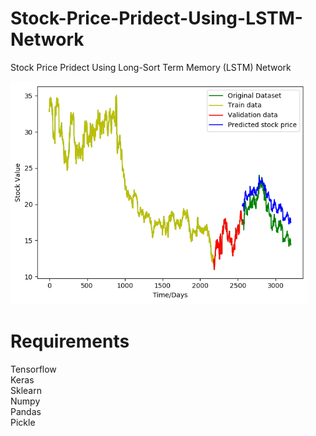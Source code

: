 # Stock-Price-Pridect-Using-LSTM-Network
Stock Price Pridect Using Long-Sort Term Memory (LSTM) Network

![Alt text](Screenshots/stock.PNG?raw=true "Stock")

<H1>Requirements</H1>
Tensorflow<br>
Keras<br>
Sklearn<br>
Numpy<br>
Pandas<br>
Pickle<br>
